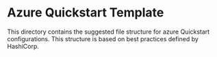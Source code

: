 # Azure Quickstart Template

This directory contains the suggested file structure for azure Quickstart configurations. This structure is based on best practices defined by HashiCorp.
